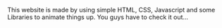 This website is made by using simple HTML, CSS, Javascript and some Libraries to animate things up. You guys have to check it out...
